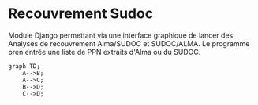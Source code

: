 # Recouvrement Sudoc
Module Django permettant via une interface graphique de lancer des Analyses de recouvrement Alma/SUDOC et SUDOC/ALMA.
Le programme pren entrée une liste de PPN extraits d'Alma ou du SUDOC.
```mermaid
graph TD;
    A-->B;
    A-->C;
    B-->D;
    C-->D;
```


